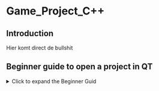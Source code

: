 # Game_Project_C++

## Introduction
Hier komt direct de bullshit


## Beginner guide to open a project in QT

<details>
<summary>Click to expand the Beginner Guid </summary> 

  **Step by step guide**
  * Install Qt on your desktop.
  * Here is the link to download Qt: https://www.qt.io/download
  * Download the folder Object_Oriented_Project in Github as zip.
  * Zip the folder on you computer and make sure every file is in de same folder
  * Open the folder Project_Snake
  * Open the Snake_Widgets.pro with QT
  
<p align="center"><img src="./Screenshots/Snake_widget.png"></p>

## Game Instructions
 
 <details>
<summary>Click to expand the Game folder</summary> 
  
  **Step by step guide**
  * Press play in QT and A login (main window) window will appear.
  * You have give the username and password otherwise it won't open the game window.
  
  <p align="center"><img src="./Screenshots/login.png"></p>
  
  * username = Snake and password = Snake.
  * If you enter the correct username and password a messagebox will appear.
  
  * Now the Game (Dialog) window will appear.
  
  <p align="center"><img src="./Screenshots/game_screen.png"></p>
  
   * Press space to start the game.
   * To move the snake you can press the arrow key.
   * On the left and right sight you can see the old score and new score of the player.
   * There are 3 types friut in the game and each of them give the player different score based on the difficulty.
  
  <p align="center"><img src="./Project_Snake/images/cherry.png"></p>
  
  * The first one is cherry and it gives you 1 point and it appears most of the time (30%)
  
  <p align="center"><img src="./Project_Snake/images/mango.png"></p>
  
  * The second one is a mango and it gives you 2 point and it appears (15%) in the game.
  
  <p align="center"><img src="./Project_Snake/images/mouse.png"></p>
  
  * The last one is a mouse the favourite of the snake and it give you 4 points and only appears (5%).
  
  **Note:**
Snake only get bigger with +1 and there is a limit how big the snake can get.
When the snake get's his full sieze the game wil restart again.
</details> 
  
  
  
  
  
  
  
  
